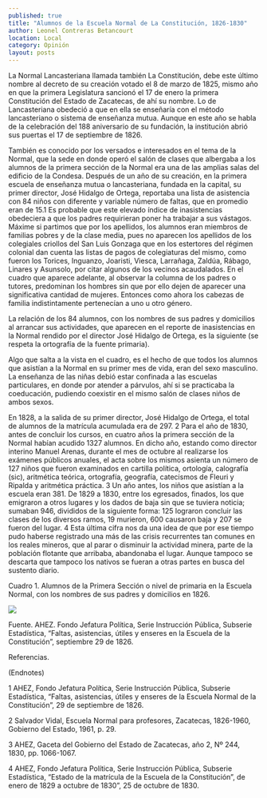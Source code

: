 ```yaml
---
published: true
title: "Alumnos de la Escuela Normal de La Constitución, 1826-1830"
author: Leonel Contreras Betancourt
location: Local
category: Opinión
layout: posts
---
```


La Normal Lancasteriana llamada también La Constitución, debe este último nombre al decreto de su creación votado el 8 de marzo de 1825, mismo año en que la primera Legislatura sancionó el 17 de enero la primera Constitución del Estado de Zacatecas, de ahí su nombre. Lo de Lancasteriana obedeció a que en ella se enseñaría con el método lancasteriano o sistema de enseñanza mutua. Aunque en este año se habla de la celebración del 188 aniversario de su fundación, la institución abrió sus puertas el 17 de septiembre de 1826. 

También es conocido por los versados e interesados en el tema de la Normal, que la sede en donde operó el salón de clases que  albergaba a los alumnos de la primera sección de la Normal era una de las amplias salas del edificio de la Condesa. Después de un año de su creación, en la primera escuela de enseñanza mutua o lancasteriana, fundada en la  capital, su primer director, José Hidalgo de Ortega,  reportaba una lista de asistencia con 84 niños con diferente y variable número de faltas, que en promedio eran de 15.1 Es probable que este elevado índice de inasistencias obedeciera a que los padres requirieran poner ha trabajar a sus vástagos. Máxime si partimos que por los apellidos, los alumnos eran miembros de familias pobres y de la clase media, pues no aparecen los apellidos de los colegiales criollos del San Luis Gonzaga que en los estertores del régimen colonial dan cuenta las listas de pagos de colegiaturas del mismo, como fueron los Torices, Inguanzo, Joaristi, Viesca, Larrañaga, Zaldúa, Rábago, Linares y Asunsolo, por citar algunos de los vecinos acaudalados. En el cuadro que aparece adelante, al observar la columna de los padres o tutores,  predominan los hombres sin que por ello dejen de aparecer una significativa cantidad de mujeres. Entonces como ahora los cabezas de familia indistintamente pertenecían a uno u otro género. 

La relación de los 84 alumnos, con los nombres de sus padres y domicilios al arrancar sus actividades, que aparecen en el reporte de inasistencias en la Normal rendido por el director José Hidalgo de Ortega, es la siguiente (se respeta la ortografía de la fuente primaria).

Algo que salta a la vista en el cuadro, es el hecho de que todos los alumnos  que asistían a la Normal en su primer mes de vida, eran del sexo masculino. La enseñanza de las niñas debió estar confinada a las escuelas particulares, en donde por atender a párvulos, ahí si se practicaba la coeducación, pudiendo coexistir en el mismo salón de clases niños de ambos sexos.

En 1828, a la salida de su primer director, José Hidalgo de Ortega, el total de alumnos de la matrícula acumulada  era de 297. 2  Para el año de 1830, antes de concluir los cursos, en cuatro años la primera sección de la Normal habían acudido  1327 alumnos.  En dicho año, estando como director interino Manuel Arenas, durante el mes de octubre al realizarse los exámenes públicos anuales, el acta sobre los mismos asienta un número de  127 niños que fueron examinados en cartilla política, ortología, calografía (sic), aritmética teórica, ortografía,  geografía, catecismos de Fleuri y Ripalda y aritmética práctica. 3 Un año antes, los niños que asistían a la escuela eran 381. De 1829 a 1830, entre los egresados, finados, los que emigraron a otros lugares y los dados de baja sin que se tuviera noticia; sumaban 946, divididos de la siguiente forma: 125 lograron concluir las clases de los diversos ramos, 19 murieron, 600 causaron baja y 207 se fueron del lugar. 4  Esta última cifra  nos da una idea  de que por ese tiempo pudo haberse  registrado una más de las crisis recurrentes tan comunes en los reales mineros, que al parar o disminuir la actividad minera, parte de la población flotante que arribaba, abandonaba el lugar. Aunque tampoco se descarta que tampoco los nativos se fueran  a otras partes en busca del sustento diario.


Cuadro 1. Alumnos  de la Primera Sección o nivel de primaria en la Escuela Normal, con los nombres de sus padres y domicilios en 1826.

![](http://i.imgur.com/RHBGyYq.jpg)

Fuente. AHEZ. Fondo Jefatura Política, Serie Instrucción Pública, Subserie Estadística, “Faltas, asistencias, útiles y enseres en la Escuela de la Constitución”, septiembre 29 de 1826.


Referencias.


(Endnotes)

1	 AHEZ, Fondo Jefatura Política, Serie Instrucción Pública, Subserie Estadística, “Faltas, asistencias, útiles y enseres de la Escuela Normal de la Constitución”, 29 de septiembre de 1826.

2	 Salvador Vidal, Escuela Normal para profesores, Zacatecas, 1826-1960, Gobierno del Estado, 1961, p. 29.

3	 AHEZ, Gaceta del Gobierno del Estado de Zacatecas, año 2, Nº 244, 1830, pp. 1066-1067. 

4	 AHEZ, Fondo Jefatura Política, Serie Instrucción Pública, Subserie Estadística, “Estado de la matrícula de la Escuela de la Constitución”, de enero de 1829 a octubre de 1830”, 25 de octubre de 1830.
